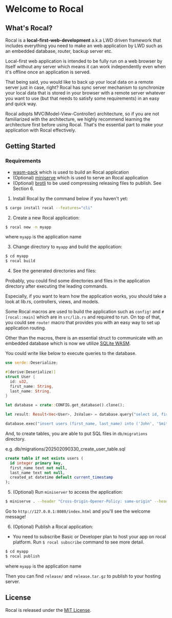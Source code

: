# Welcome to Rocal

## What's Rocal?

Rocal is a **local-first-web-development** a.k.a LWD driven framework that includes everything you need to make an web application by LWD such as an embedded database, router, backup server etc.

Local-first web application is intended to be fully run on a web browser by itself without any server which means it can work independently even when it's offline once an application is served.

That being said, you would like to back up your local data on a remote server just in case, right? 
Rocal has sync server mechanism to synchronize your local data that is stored in your browser with a remote server whatever you want to use (but that needs to satisfy some requirements) in an easy and quick way.

Rocal adopts MVC(Model-View-Controller) architecture, so if you are not familiarized with the architecture, we highly recommend learning the architecture first before using Rocal. That's the essential part to make your application with Rocal effectively.

## Getting Started

### Requirements
- [wasm-pack](https://rustwasm.github.io/wasm-pack/installer/) which is used to build an Rocal application
- (Optional) [miniserve](https://github.com/svenstaro/miniserve) which is used to serve an Rocal application
- (Optional) [brotli](https://github.com/google/brotli) to be used compressing releasing files to publish. See Section 6.

1. Install Rocal by the command below if you haven't yet:

```bash
$ cargo install rocal --features="cli"
```

2. Create a new Rocal application:

```bash
$ rocal new -n myapp
```

where `myapp` is the application name

3. Change directory to `myapp` and build the application:

```bash
$ cd myapp
$ rocal build
```

4. See the generated directories and files:

Probably, you could find some directories and files in the application directory after executing the leading commands.

Especially, if you want to learn how the application works, you should take a look at lib.rs, controllers, views, and models. 

Some Rocal macros are used to build the application such as `config!` and `#[rocal::main]` which are in `src/lib.rs` and required to run. On top of that, you could see `route!` macro that provides you with an easy way to set up application routing.

Other than the macros, there is an essential struct to communicate with an embedded database which is now we utilize [SQLite WASM](https://sqlite.org/wasm/doc/trunk/index.md).

You could write like below to execute queries to the database.

```rust
use serde::Deserialize;

#[derive(Deserialize)]
struct User {
  id: u32,
  first_name: String,
  last_name: String,
}

let database = crate::CONFIG.get_database().clone();

let result: Result<Vec<User>, JsValue> = database.query("select id, first_name, last_name from users;").await;

database.exec("insert users (first_name, last_name) into ('John', 'Smith');").await;
```

And, to create tables, you are able to put SQL files in `db/migrations` directory.

e.g. db/migrations/202502090330_create_user_table.sql

```sql
create table if not exists users (
  id integer primary key,
  first_name text not null,
  last_name text not null,
  created_at datetime default current_timestamp
);
```


5. (Optional) Run `miniserver` to access the application:

```bash
$ miniserve . --header "Cross-Origin-Opener-Policy: same-origin" --header "Cross-Origin-Embedder-Policy: require-corp"
```

Go to `http://127.0.0.1:8080/index.html` and you'll see the welcome message!

6. (Optional) Publish a Rocal application:
- You need to subscribe Basic or Developer plan to host your app on rocal platform. Run `$ rocal subscribe` command to see more detail.

```bash
$ cd myapp
$ rocal publish
```

where `myapp` is the application name

Then you can find `release/` and `release.tar.gz` to publish to your hosting server.


## License

Rocal is released under the [MIT License](https://opensource.org/licenses/MIT).

